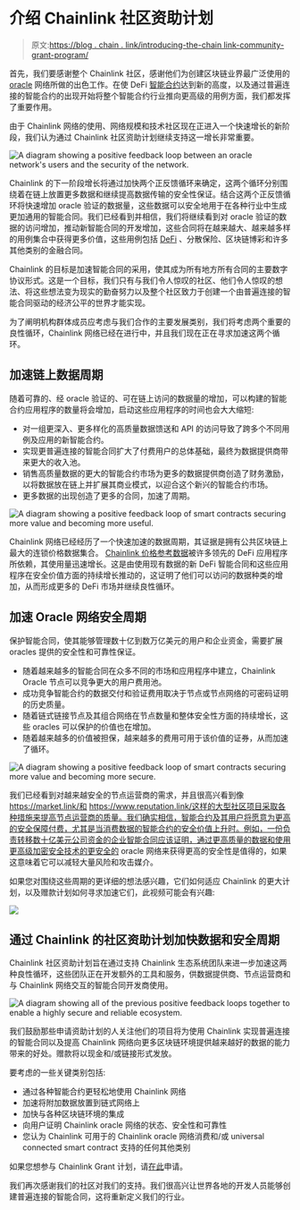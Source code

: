 # 介绍 Chainlink 社区资助计划

> 原文:[https://blog . chain . link/introducing-the-chain link-community-grant-program/](https://blog.chain.link/introducing-the-chainlink-community-grant-program/)

首先，我们要感谢整个 Chainlink 社区，感谢他们为创建区块链业界最广泛使用的 [oracle](https://chain.link/education/blockchain-oracles) 网络所做的出色工作。在使 DeFi [智能合约](https://chain.link/education/smart-contracts)达到新的高度，以及通过普遍连接的智能合约的出现开始将整个智能合约行业推向更高级的用例方面，我们都发挥了重要作用。

由于 Chainlink 网络的使用、网络规模和技术社区现在正进入一个快速增长的新阶段，我们认为通过 Chainlink 社区资助计划继续支持这一增长非常重要。

![A diagram showing a positive feedback loop between an oracle network's users and the security of the network. ](../Images/2bf1d960503e7086c4d8ead4256e68b1.png)

Chainlink 的下一阶段增长将通过加快两个正反馈循环来确定，这两个循环分别围绕着在链上放置更多数据和继续提高数据传输的安全性保证。结合这两个正反馈循环将快速增加 oracle 验证的数据量，这些数据可以安全地用于在各种行业中生成更加通用的智能合同。我们已经看到并相信，我们将继续看到对 oracle 验证的数据的访问增加，推动新智能合同的开发增加，这些合同将在越来越大、越来越多样的用例集合中获得更多价值，这些用例包括 [DeFi](https://chain.link/education/defi) 、分散保险、区块链博彩和许多其他类别的金融合同。

Chainlink 的目标是加速智能合同的采用，使其成为所有地方所有合同的主要数字协议形式。这是一个目标，我们只有与我们令人惊叹的社区、他们令人惊叹的想法、将这些想法变为现实的勤奋努力以及整个社区致力于创建一个由普遍连接的智能合同驱动的经济公平的世界才能实现。

为了阐明机构群体成员应考虑与我们合作的主要发展类别，我们将考虑两个重要的良性循环，Chainlink 网络已经在进行中，并且我们现在正在寻求加速这两个循环。

## 加速链上数据周期

随着可靠的、经 oracle 验证的、可在链上访问的数据量的增加，可以构建的智能合约应用程序的数量将会增加，启动这些应用程序的时间也会大大缩短:

*   对一组更深入、更多样化的高质量数据馈送和 API 的访问导致了跨多个不同用例及应用的新智能合约。
*   实现更普遍连接的智能合同扩大了付费用户的总体基础，最终为数据提供商带来更大的收入池。
*   销售高质量数据的更大的智能合约市场为更多的数据提供商创造了财务激励，以将数据放在链上并扩展其商业模式，以迎合这个新兴的智能合约市场。
*   更多数据的出现创造了更多的合同，加速了周期。

![A diagram showing a positive feedback loop of smart contracts securing more value and becoming more useful. ](../Images/df32f6643441cca8550be9ade727d580.png)

Chainlink 网络已经经历了一个快速加速的数据周期，其证据是拥有公共区块链上最大的连锁价格数据集合。 [Chainlink 价格参考数据](https://feeds.chain.link/)被许多领先的 DeFi 应用程序所依赖，其使用量迅速增长。这是由使用现有数据的新 DeFi 智能合同和这些应用程序在安全价值方面的持续增长推动的，这证明了他们可以访问的数据种类的增加，从而形成更多的 DeFi 市场并继续良性循环。

## 加速 Oracle 网络安全周期

保护智能合同，使其能够管理数十亿到数万亿美元的用户和企业资金，需要扩展 oracles 提供的安全性和可靠性保证。

*   随着越来越多的智能合同在众多不同的市场和应用程序中建立，Chainlink Oracle 节点可以竞争更大的用户费用池。
*   成功竞争智能合约的数据交付和验证费用取决于节点或节点网络的可密码证明的历史质量。
*   随着链式链接节点及其组合网络在节点数量和整体安全性方面的持续增长，这些 oracles 可以保护的价值也在增加。
*   随着越来越多的价值被担保，越来越多的费用可用于该价值的证券，从而加速了循环。

![A diagram showing a positive feedback loop of smart contracts securing more value and becoming more secure.](../Images/412e7372f2928e8601e9c3c2eeabfcca.png)

我们已经看到对越来越安全的节点运营商的需求，并且很高兴看到像 https://market.link/和 https://www.reputation.link/这样的大型社区项目采取各种措施来提高节点运营商的质量。我们确实相信，智能合约及其用户将愿意为更高的安全保障付费，尤其是当消费数据的智能合约的安全价值上升时。例如，一份负责转移数十亿美元公司资金的企业智能合同应该证明，通过更高质量的数据和使用更高级加密安全技术的更安全的 oracle 网络来获得更高的安全性是值得的，如果这意味着它可以减轻大量风险和攻击媒介。

如果您对围绕这些周期的更详细的想法感兴趣，它们如何适应 Chainlink 的更大计划，以及赠款计划如何寻求加速它们，此视频可能会有兴趣:

[![](../Images/16312f533fd05b9d517cba158bf96030.png)](https://www.youtube.com/watch?v=ufVyX7JDCgg&width=640&height=480) 

## 通过 Chainlink 的社区资助计划加快数据和安全周期

Chainlink 社区资助计划旨在通过支持 Chainlink 生态系统团队来进一步加速这两种良性循环，这些团队正在开发额外的工具和服务，供数据提供商、节点运营商和与 Chainlink 网络交互的智能合同开发商使用。

![A diagram showing all of the previous positive feedback loops together to enable a highly secure and reliable ecosystem.](../Images/dff6264af94e47852b73123e90d75ddb.png)

我们鼓励那些申请资助计划的人关注他们的项目将为使用 Chainlink 实现普遍连接的智能合同以及提高 Chainlink 网络向更多区块链环境提供越来越好的数据的能力带来的好处。赠款将以现金和/或链接形式发放。

要考虑的一些关键类别包括:

*   通过各种智能合约更轻松地使用 Chainlink 网络
*   加速将附加数据放置到链式网络上
*   加快与各种区块链环境的集成
*   向用户证明 Chainlink oracle 网络的状态、安全性和可靠性
*   您认为 Chainlink 可用于的 Chainlink oracle 网络消费和/或 universal connected smart contract 支持的任何其他类别

如果您想参与 Chainlink Grant 计划，请[在此](https://chainlinkgrants.typeform.com/to/efEbsq)申请。

我们再次感谢我们的社区对我们的支持。我们很高兴让世界各地的开发人员能够创建普遍连接的智能合同，这将重新定义我们的行业。